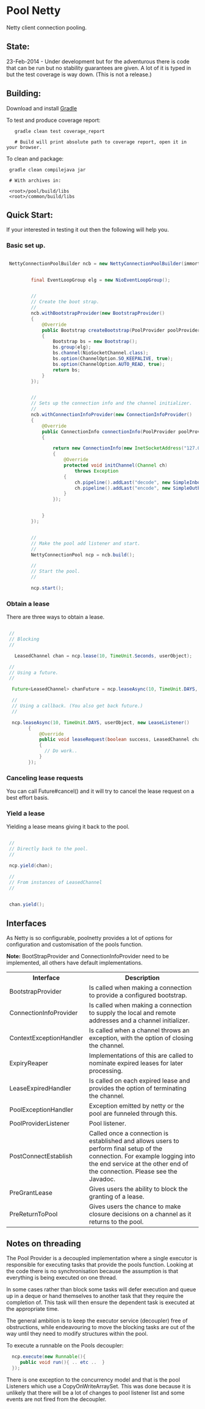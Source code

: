 Pool Netty
==========

Netty client connection pooling.

State:
------
23-Feb-2014 - Under development but for the adventurous there is code that can be run but no stability guarantees are
given. A lot of it is typed in but the test coverage is way down. (This is not a release.)


Building:
---------

Download and install [Gradle](http://www.gradle.org)

To test and produce coverage report:

```
   gradle clean test coverage_report

   # Build will print absolute path to coverage report, open it in your browser.

```


To clean and package:

```
 gradle clean compilejava jar

 # With archives in:

 <root>/pool/build/libs
 <root>/common/build/libs

```

## Quick Start:
If your interested in testing it out then the following will help you.

### Basic set up.

```java

 NettyConnectionPoolBuilder ncb = new NettyConnectionPoolBuilder(immortalCount, maxEphemeral, ephemeralLifespanMillis);


         final EventLoopGroup elg = new NioEventLoopGroup();


         //
         // Create the boot strap.
         //
         ncb.withBootstrapProvider(new BootstrapProvider()
         {
             @Override
             public Bootstrap createBootstrap(PoolProvider poolProvider)
             {
                 Bootstrap bs = new Bootstrap();
                 bs.group(elg);
                 bs.channel(NioSocketChannel.class);
                 bs.option(ChannelOption.SO_KEEPALIVE, true);
                 bs.option(ChannelOption.AUTO_READ, true);
                 return bs;
             }
         });


         //
         // Sets up the connection info and the channel initializer.
         //
         ncb.withConnectionInfoProvider(new ConnectionInfoProvider()
         {
             @Override
             public ConnectionInfo connectionInfo(PoolProvider poolProvider)
             {

                 return new ConnectionInfo(new InetSocketAddress("127.0.0.1", 1887), null, new ChannelInitializer()
                 {
                     @Override
                     protected void initChannel(Channel ch)
                         throws Exception
                     {
                         ch.pipeline().addLast("decode", new SimpleInboundHandler(10));
                         ch.pipeline().addLast("encode", new SimpleOutboundHandler(10));
                     }
                 });


             }
         });


         //
         // Make the pool add listener and start.
         //
         NettyConnectionPool ncp = ncb.build();

         //
         // Start the pool.
         //

         ncp.start();

```

### Obtain a lease
There are three ways to obtain a lease.

```java

 //
 // Blocking
 //

   LeasedChannel chan = ncp.lease(10, TimeUnit.Seconds, userObject);

 //
 // Using a future.
 //

  Future<LeasedChannel> chanFuture = ncp.leaseAsync(10, TimeUnit.DAYS, userObject);

  //
  // Using a callback. (You also get back future.)
  //

  ncp.leaseAsync(10, TimeUnit.DAYS, userObject, new LeaseListener()
        {
            @Override
            public void leaseRequest(boolean success, LeasedChannel channel, Throwable th)
            {
              // Do work..
            }
        });


```

### Canceling lease requests
You can call Future#cancel() and it will try to cancel the lease request on a best effort basis.



### Yield a lease
Yielding a lease means giving it back to the pool.

```java

 //
 // Directly back to the pool.
 //

 ncp.yield(chan);

 //
 // From instances of LeasedChannel
 //


 chan.yield();

```

## Interfaces
As Netty is so configurable, poolnetty provides a lot of options for configuration and customisation of the pools
function.

**Note:**
BootStrapProvider and ConnectionInfoProvider need to be implemented, all others have default implementations.


<table>
<tr><th>Interface</th><th>Description</th></tr>
<tr><td>BootstrapProvider</td><td>Is called when making a connection to provide a configured bootstrap.</td></tr>
<tr><td>ConnectionInfoProvider</td><td>Is called when making a connection to supply the local and remote addresses and
a channel initializer.</td></tr>
<tr><td>ContextExceptionHandler</td><td>Is called when a channel throws an exception, with the option of closing the channel.</td></tr>
<tr><td>ExpiryReaper</td><td>Implementations of this are called to nominate expired leases for later processing.</td></tr>

<tr><td>LeaseExpiredHandler</td><td>Is called on each expired lease and provides the option of terminating the channel.</td></tr>

<tr><td>PoolExceptionHandler</td><td>Exception emitted by netty or the pool are funneled through this.</td></tr>

<tr><td>PoolProviderListener</td><td>Pool listener.</td></tr>

<tr><td>PostConnectEstablish</td><td>Called once a connection is established and allows users to perform final setup
of the connection. For example logging into the end service at the other end of the connection. Please see the Javadoc.</td></tr>

<tr><td>PreGrantLease</td><td>Gives users the ability to block the granting of a lease.</td></tr>
<tr><td>PreReturnToPool</td><td>Gives users the chance to make closure decisions on a channel as it returns to the pool.</td></tr>
</table>



## Notes on threading

The Pool Provider is a decoupled implementation where a single executor is responsible for executing tasks that provide
the pools function. Looking at the code there is no synchronisation because the assumption is that everything is
being executed on one thread.

In some cases rather than block some tasks will defer execution and queue up in a deque or hand themselves to another
task that they require the completion of. This task will then ensure the dependent task is executed at the appropriate time.

The general ambition is to keep the executor service (decoupler) free of obstructions, while endeavouring to move the
blocking tasks are out of the way until they need to modify structures within the pool.

To execute a runnable on the Pools decoupler:

```java
  ncp.execute(new Runnable(){
     public void run(){ .. etc ..  }
  });
```

There is one exception to the concurrency model and that is the pool Listeners which use a CopyOnWriteArraySet. This was
done because it is unlikely that there will be a lot of changes to pool listener list and some events are not fired from
the decoupler.
